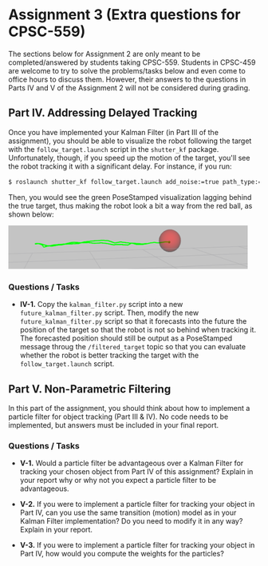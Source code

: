# Assignment 3 (Extra questions for CPSC-559)

The sections below for Assignment 2 are only meant to be completed/answered by students taking CPSC-559. Students in CPSC-459 are welcome to try to solve the problems/tasks below and even come to office hours to discuss them. However, their answers to the questions in Parts IV and V of the Assignment 2 will not be considered during grading.

## Part IV. Addressing Delayed Tracking

Once you have implemented your Kalman Filter (in Part III of the assignment), you should
be able to visualize the robot following the target with the `follow_target.launch` script in the `shutter_kf` package. Unfortunately, though, if you speed up the motion of the target, you'll see the robot tracking it with a significant delay. For instance, if you run:

```bash
$ roslaunch shutter_kf follow_target.launch add_noise:=true path_type:=circular fast_target:=true
```

Then, you would see the green PoseStamped visualization lagging behind the true target, thus making the robot
look a bit a way from the red ball, as shown below:

<img src="docs/shutter_delay.png" width="480"/>

### Questions / Tasks

- **IV-1.** Copy the `kalman_filter.py` script into a new `future_kalman_filter.py` script. Then, modify the new `future_kalman_filter.py`
script so that it forecasts into the future the position of the target so that the robot is not so behind when tracking it. The forecasted
position should still be output as a PoseStamped message throug the `/filtered_target` topic so that you can evaluate whether the robot
is better tracking the target with the `follow_target.launch` script.



## Part V. Non-Parametric Filtering

In this part of the assignment, you should think about how to implement a particle filter for object tracking (Part III & IV). No code needs to be implemented, but answers must be included in your final report.

### Questions / Tasks

- **V-1.** Would a particle filter be advantageous over a Kalman Filter for tracking your chosen object from Part IV of this assignment? Explain in your report why or why not you expect a particle filter to be advantageous.

- **V-2.** If you were to implement a particle filter for tracking your object in Part IV, can you use the same transition (motion) model as in your Kalman Filter implementation? Do you need to modify it in any way? Explain in your report.

- **V-3.** If you were to implement a particle filter for tracking your object in Part IV, how would you compute the weights for the particles?
